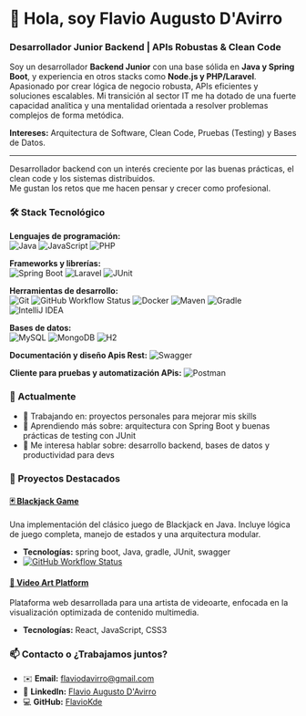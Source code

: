 # 👋 Hola, soy Flavio Augusto D'Avirro

### Desarrollador Junior Backend | APIs Robustas & Clean Code

Soy un desarrollador **Backend Junior** con una base sólida en **Java y Spring Boot**, y experiencia en otros stacks como **Node.js y PHP/Laravel**. Apasionado por crear lógica de negocio robusta, APIs eficientes y soluciones escalables. Mi transición al sector IT me ha dotado de una fuerte capacidad analítica y una mentalidad orientada a resolver problemas complejos de forma metódica.

**Intereses:** Arquitectura de Software, Clean Code, Pruebas (Testing) y Bases de Datos.

<!--
**FlavioKde/FlavioKde** is a ✨ _special_ ✨ repository because its `README.md` (this file) appears on your GitHub profile.

Here are some ideas to get you started:

- 🔭 I’m currently working on ...
- 🌱 I’m currently learning ...
- 👯 I’m looking to collaborate on ...
- 🤔 I’m looking for help with ...
- 💬 Ask me about ...
- 📫 How to reach me: ...
- 😄 Pronouns: ...
- ⚡ Fun fact: ...
-->



---



Desarrollador backend con un interés creciente por las buenas prácticas, el clean code y los sistemas distribuidos.  
Me gustan los retos que me hacen pensar y crecer como profesional.

### 🛠️ Stack Tecnológico

**Lenguajes de programación:**  
![Java](https://img.shields.io/badge/Java-ED8B00?style=flat-square&logo=java&logoColor=white)
![JavaScript](https://img.shields.io/badge/JavaScript-F7DF1E?style=flat-square&logo=javascript&logoColor=black)
![PHP](https://img.shields.io/badge/PHP-777BB4?style=flat-square&logo=php&logoColor=white)

**Frameworks y librerías:**  
![Spring Boot](https://img.shields.io/badge/Spring_Boot-6DB33F?style=flat-square&logo=spring-boot&logoColor=white)
![Laravel](https://img.shields.io/badge/Laravel-F55247?style=flat-square&logo=laravel&logoColor=white)
![JUnit](https://img.shields.io/badge/JUnit-25A162?style=flat-square&logo=java&logoColor=white)

**Herramientas de desarrollo:**  
![Git](https://img.shields.io/badge/Git-F05032?style=flat-square&logo=git&logoColor=white)
![GitHub Workflow Status](https://img.shields.io/github/actions/workflow/status/FlavioKde/s05t01n01-blackjack/build.yml)
![Docker](https://img.shields.io/badge/Docker-2496ED?style=flat-square&logo=docker&logoColor=white)
![Maven](https://img.shields.io/badge/Maven-C71A36?style=flat-square&logo=apachemaven&logoColor=white)
![Gradle](https://img.shields.io/badge/build-Gradle-blueviolet)
![IntelliJ IDEA](https://img.shields.io/badge/IntelliJ-000000?style=flat-square&logo=intellij-idea&logoColor=white)

**Bases de datos:**  
![MySQL](https://img.shields.io/badge/MySQL-4479A1?style=flat-square&logo=mysql&logoColor=white)
![MongoDB](https://img.shields.io/badge/MongoDB-4EA94B?style=flat-square&logo=mongodb&logoColor=white)
![H2](https://img.shields.io/badge/H2-1C7EBB?style=flat-square&logo=h2&logoColor=white)

**Documentación y diseño Apis Rest:**
![Swagger](https://img.shields.io/badge/Swagger-85EA2D?style=flat-square&logo=swagger&logoColor=black)

**Cliente para pruebas y automatización APis:**
![Postman](https://img.shields.io/badge/Postman-FF6C37?style=flat-square&logo=postman&logoColor=white)

### 💼 Actualmente
- 🔭 Trabajando en: proyectos personales para mejorar mis skills
- 🌱 Aprendiendo más sobre: arquitectura con Spring Boot y buenas prácticas de testing con JUnit
- 💬 Me interesa hablar sobre: desarrollo backend, bases de datos y productividad para devs

<!-- Aquí puedes pegar la sección de tecnologías que ya hicimos -->

### 🌟 Proyectos Destacados

#### [**🃏 Blackjack Game**](https://github.com/FlavioKde/s05t01n01-blackjack)
Una implementación del clásico juego de Blackjack en Java. Incluye lógica de juego completa, manejo de estados y una arquitectura modular.
- **Tecnologías:** spring boot, Java, gradle, JUnit, swagger
- [![GitHub Workflow Status](https://img.shields.io/github/actions/workflow/status/FlavioKde/s05t01n01-blackjack/build.yml)](https://github.com/FlavioKde/s05t01n01-blackjack/actions)

#### [**🎨 Video Art Platform**](https://github.com/tu-usuario/proyecto-artista)
Plataforma web desarrollada para una artista de videoarte, enfocada en la visualización optimizada de contenido multimedia.
- **Tecnologías:** React, JavaScript, CSS3

### 📫 Contacto o ¿Trabajamos juntos?

- ✉️ **Email:** [flaviodavirro@gmail.com](mailto:flaviodavirro@gmail.com)
- 💼 **LinkedIn:** [Flavio Augusto D'Avirro](https://www.linkedin.com/in/flaviodavirro/)
- 💻 **GitHub:** [FlavioKde](https://github.com/FlavioKde)


